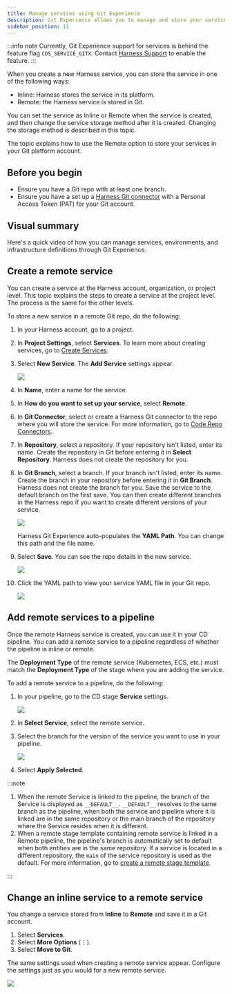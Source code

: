 ```yaml
---
title: Manage services using Git Experience 
description: Git Experience allows you to manage and store your services in Git
sidebar_position: 11
---
```


:::info note
Currently, Git Experience support for services is behind the feature flag `CDS_SERVICE_GITX`. Contact [Harness Support](mailto:support@harness.io) to enable the feature.
:::

When you create a new Harness service, you can store the service in one of the following ways:

* Inline: Harness stores the service in its platform.
* Remote: the Harness service is stored in Git.

You can set the service as Inline or Remote when the service is created, and then change the service storage method after it is created. Changing the storage method is described in this topic.

The topic explains how to use the Remote option to store your services in your Git platform account.

## Before you begin

* Ensure you have a Git repo with at least one branch.​
* Ensure you have a set up a [Harness Git connector](/docs/platform/connectors/code-repositories/connect-to-code-repo) with a Personal Access Token (PAT) for your Git account.​

## Visual summary

Here's a quick video of how you can manage services, environments, and infrastructure definitions through Git Experience.

<!-- Video:
https://www.youtube.com/watch?v=ZvtyLxmtHTo-->
<DocVideo src="https://www.youtube.com/watch?v=ZvtyLxmtHTo" />

## Create a remote service

You can create a service at the Harness account, organization, or project level. This topic explains the steps to create a service at the project level. The process is the same for the other levels.

To store a new service in a remote Git repo, do the following:

1. In your Harness account, go to a project.
2. In **Project Settings**, select **Services**. To learn more about creating services, go to [Create Services](docs/continuous-delivery/x-platform-cd-features/services/create-services.md).
3. Select **New Service**. The **Add Service** settings appear.
    
    ![](./static/Gitex-service.png)
   
5. In **Name**, enter a name for the service.
6. In **How do you want to set up your service**, select **Remote**.
7. In **Git Connector**, select or create a Harness Git connector to the repo where you will store the service.​ For more information, go to [Code Repo Connectors](/docs/category/code-repo-connectors).
8. In **Repository**, select a repository. If your repository isn't listed, enter its name. Create the repository in Git before entering it in **Select Repository**. Harness does not create the repository for you.
9. In **Git Branch**, select a branch. If your branch isn't listed, enter its name. Create the branch in your repository before entering it in **Git Branch**. Harness does not create the branch for you. Save the service to the default branch on the first save. You can then create different branches in the Harness repo if you want to create different versions of your service.
    
    ![](./static/branch-switching.png)
    
    Harness Git Experience auto-populates the **YAML Path**. You can change this path and the file name.
   
11. Select **Save**. You can see the repo details in the new service.

    ![](./static/save-service-config.png)
    
13. Click the YAML path to view your service YAML file in your Git repo.

    ![](./static/service-remote-git.png)

## Add remote services to a pipeline

Once the remote Harness service is created, you can use it in your CD pipeline. You can add a remote service to a pipeline regardless of whether the pipeline is inline or remote.

The **Deployment Type** of the remote service (Kubernetes, ECS, etc.) must match the **Deployment Type** of the stage where you are adding the service.
 
To add a remote service to a pipeline, do the following:

1. In your pipeline, go to the CD stage **Service** settings.

    ![](./static/stage-service-settings.png)
   
3. In **Select Service**, select the remote service.
4. Select the branch for the version of the service you want to use in your pipeline.

    ![](./static/branches-adding-services.png)
   
6. Select **Apply Selected**.

:::note

1. When the remote Service is linked to the pipeline, the branch of the Service is displayed as `__DEFAULT__`.
`__DEFAULT__` resolves to the same branch as the pipeline, when both the service and pipeline where it is linked are in the same repository or the main branch of the repository where the Service resides when it is different.
2. When a remote stage template containing remote service is linked in a Remote pipeline, the pipeline's branch is automatically set to default when both entities are in the same repository. If a service is located in a different repository, the `main` of the service repository is used as the default. For more information, go to [create a remote stage template](/docs/platform/templates/create-a-remote-stage-template.md).

:::

## Change an inline service to a remote service

You change a service stored from **Inline** to **Remote** and save it in a Git account. 

1. Select **Services**.
2. Select **More Options** (&vellip;). 
3. Select **Move to Git**.

The same settings used when creating a remote service appear. Configure the settings just as you would for a new remote service.

![](./static/inline-to-remote.png) 
